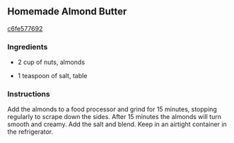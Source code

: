 ## Homemade Almond Butter

[c6fe577692](http://tastykitchen.com/recipes/homemade-ingredients/homemade-almond-butter-2/)

### Ingredients

 - 2 cup of nuts, almonds

 - 1 teaspoon of salt, table

### Instructions

Add the almonds to a food processor and grind for 15 minutes, stopping regularly to scrape down the sides. After 15 minutes the almonds will turn smooth and creamy. Add the salt and blend. Keep in an airtight container in the refrigerator.